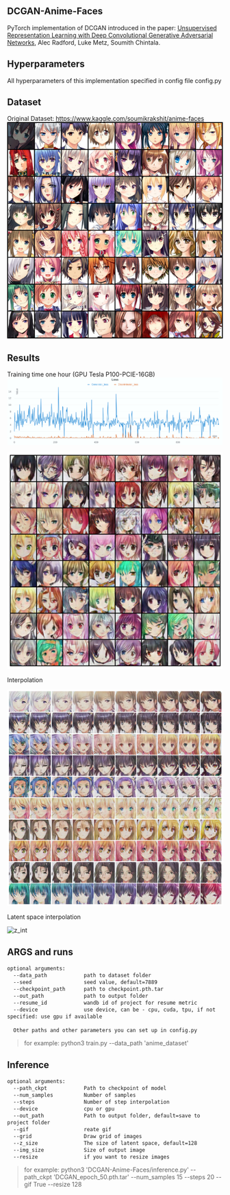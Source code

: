 ## DCGAN-Anime-Faces
PyTorch implementation of DCGAN introduced in the paper: [Unsupervised Representation Learning with Deep Convolutional Generative Adversarial Networks](https://arxiv.org/abs/1511.06434), Alec Radford, Luke Metz, Soumith Chintala.

## Hyperparameters
All hyperparameters of this implementation specified in config file config.py

## Dataset
Original Dataset: https://www.kaggle.com/soumikrakshit/anime-faces
![dataset](https://raw.githubusercontent.com/ErrorInever/DCGAN-Anime-Faces/master/data/image_demonstration/Figure_1.png)

## Results
Training time one hour (GPU Tesla P100-PCIE-16GB)
![loss](https://github.com/ErrorInever/DCGAN-Anime-Faces/blob/master/data/image_demonstration/W%26B%20Chart%204_22_2021%2C%2010_27_45%20PM.png)


![batch](https://github.com/ErrorInever/DCGAN-Anime-Faces/blob/master/data/image_demonstration/res.png)


Interpolation

![int](https://github.com/ErrorInever/DCGAN-Anime-Faces/blob/master/data/image_demonstration/__results___27_1.png)


Latent space interpolation

![z_int](https://github.com/ErrorInever/DCGAN-Anime-Faces/blob/master/data/image_demonstration/int_z_dim.gif)


## ARGS and runs
    optional arguments:
      --data_path            path to dataset folder
      --seed                 seed value, default=7889
      --checkpoint_path      path to checkpoint.pth.tar
      --out_path             path to output folder
      --resume_id            wandb id of project for resume metric
      --device               use device, can be - cpu, cuda, tpu, if not specified: use gpu if available

      Other paths and other parameters you can set up in config.py
   > for example: python3 train.py --data_path 'anime_dataset'
    
   
## Inference
    optional arguments:
      --path_ckpt            Path to checkpoint of model
      --num_samples          Number of samples
      --steps                Number of step interpolation
      --device               cpu or gpu
      --out_path             Path to output folder, default=save to project folder
      --gif                  reate gif
      --grid                 Draw grid of images
      --z_size               The size of latent space, default=128
      --img_size             Size of output image
      --resize               if you want to resize images
      
   > for example: python3 'DCGAN-Anime-Faces/inference.py' --path_ckpt 'DCGAN_epoch_50.pth.tar' --num_samples 15 --steps 20 --gif True --resize 128
